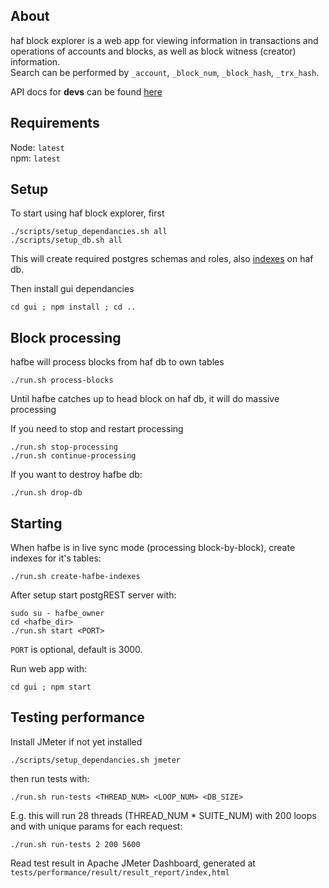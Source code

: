 ## About

haf block explorer is a web app for viewing information in transactions and operations of accounts and blocks, as well as block witness (creator) information.<br>Search can be performed by `_account`, `_block_num`, `_block_hash`, `_trx_hash`.

API docs for **devs** can be found [here](https://gitlab.syncad.com/hive/haf_block_explorer/-/wikis/New-API-Calls)

## Requirements

Node: `latest`<br>
npm: `latest`

## Setup

To start using haf block explorer, first
```
./scripts/setup_dependancies.sh all
./scripts/setup_db.sh all
```
This will create required postgres schemas and roles, also [indexes](https://gitlab.syncad.com/hive/haf_block_explorer/-/blob/22-create-witness-table/db/indexes.sql#L20) on haf db.


Then install gui dependancies
```
cd gui ; npm install ; cd ..
```

## Block processing

hafbe will process blocks from haf db to own tables
```
./run.sh process-blocks
```
Until hafbe catches up to head block on haf db, it will do massive processing


If you need to stop and restart processing
```
./run.sh stop-processing
./run.sh continue-processing
```

If you want to destroy hafbe db:
```
./run.sh drop-db
```

## Starting

When hafbe is in live sync mode (processing block-by-block), create indexes for it's tables:
```
./run.sh create-hafbe-indexes
```

After setup start postgREST server with:
```
sudo su - hafbe_owner
cd <hafbe_dir>
./run.sh start <PORT>
```
`PORT` is optional, default is 3000.

Run web app with:
```
cd gui ; npm start
```

## Testing performance

Install JMeter if not yet installed
```
./scripts/setup_dependancies.sh jmeter
```
then run tests with:
```
./run.sh run-tests <THREAD_NUM> <LOOP_NUM> <DB_SIZE>
```

E.g. this will run 28 threads (THREAD_NUM * SUITE_NUM) with 200 loops and with unique params for each request:
```
./run.sh run-tests 2 200 5600
```

Read test result in Apache JMeter Dashboard, generated at `tests/performance/result/result_report/index,html`

